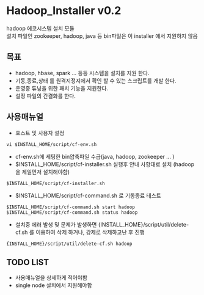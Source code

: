 # Hadoop_Installer v0.2

hadoop 에코시스템 설치 모듈 <br>
설치 파일인 zookeeper, hadoop, java 등 bin파일은 이 installer 에서 지원하지 않음<br>

## 목표

- hadoop, hbase, spark ... 등등 시스템을 설치를 지원 한다.
- 기동,종료,상태 를 원격지정지에서 확인 할 수 있는 스크립트를 개발 한다.
- 운영중 튜닝을 위한 패치 기능을 지원한다.
- 설정 파일의 간결화를 한다.

## 사용매뉴얼

- 호스트 및 사용자 설정
```
vi $INSTALL_HOME/script/cf-env.sh
```
- cf-env.sh에 세팅한 bin압축파일 수급(java, hadoop, zookeeper ... )
- $INSTALL_HOME/script/cf-installer.sh 실행후 안내 사항대로 설치 (hadoop을 제일먼저 설치해야함)
```
$INSTALL_HOME/script/cf-installer.sh
```
- $INSTALL_HOME/script/cf-command.sh 로 기동종료 테스트
```
$INSTALL_HOME/script/cf-command.sh start hadoop
$INSTALL_HOME/script/cf-command.sh status hadoop
```
- 설치중 에러 발생 및 문제가 발생하면 {INSTALL_HOME}/script/util/delete-cf.sh 를 이용하여 삭제 하거나, 강제로 삭제하고난 후 진행
```
{INSTALL_HOME}/script/util/delete-cf.sh hadoop
```

## TODO LIST

- 사용매뉴얼을 상세하게 적어야함
- single node 설치에서 지원해야함